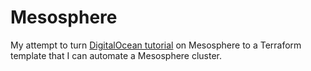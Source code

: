 # Mesosphere

My attempt to turn [DigitalOcean tutorial](https://www.digitalocean.com/community/tutorials/how-to-configure-a-production-ready-mesosphere-cluster-on-ubuntu-14-04) on Mesosphere to a Terraform template that I can automate a Mesosphere cluster.
